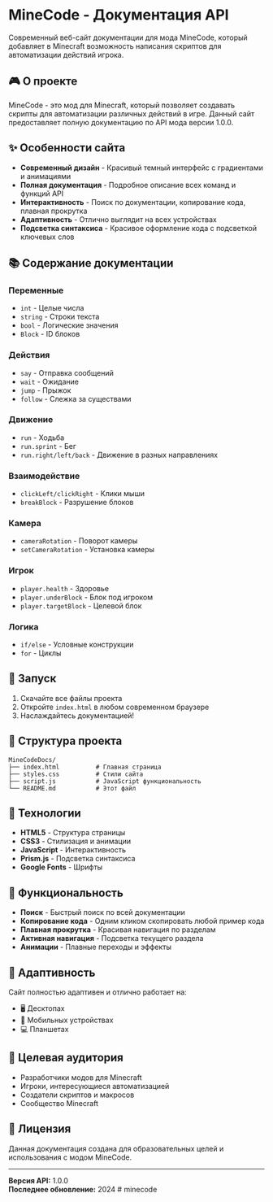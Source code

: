 # MineCode - Документация API

Современный веб-сайт документации для мода MineCode, который добавляет в Minecraft возможность написания скриптов для автоматизации действий игрока.

## 🎮 О проекте

MineCode - это мод для Minecraft, который позволяет создавать скрипты для автоматизации различных действий в игре. Данный сайт предоставляет полную документацию по API мода версии 1.0.0.

## ✨ Особенности сайта

- **Современный дизайн** - Красивый темный интерфейс с градиентами и анимациями
- **Полная документация** - Подробное описание всех команд и функций API
- **Интерактивность** - Поиск по документации, копирование кода, плавная прокрутка
- **Адаптивность** - Отлично выглядит на всех устройствах
- **Подсветка синтаксиса** - Красивое оформление кода с подсветкой ключевых слов

## 📚 Содержание документации

### Переменные
- `int` - Целые числа
- `string` - Строки текста
- `bool` - Логические значения
- `Block` - ID блоков

### Действия
- `say` - Отправка сообщений
- `wait` - Ожидание
- `jump` - Прыжок
- `follow` - Слежка за существами

### Движение
- `run` - Ходьба
- `run.sprint` - Бег
- `run.right/left/back` - Движение в разных направлениях

### Взаимодействие
- `clickLeft/clickRight` - Клики мыши
- `breakBlock` - Разрушение блоков

### Камера
- `cameraRotation` - Поворот камеры
- `setCameraRotation` - Установка камеры

### Игрок
- `player.health` - Здоровье
- `player.underBlock` - Блок под игроком
- `player.targetBlock` - Целевой блок

### Логика
- `if/else` - Условные конструкции
- `for` - Циклы

## 🚀 Запуск

1. Скачайте все файлы проекта
2. Откройте `index.html` в любом современном браузере
3. Наслаждайтесь документацией!

## 📁 Структура проекта

```
MineCodeDocs/
├── index.html          # Главная страница
├── styles.css          # Стили сайта
├── script.js           # JavaScript функциональность
└── README.md           # Этот файл
```

## 🎨 Технологии

- **HTML5** - Структура страницы
- **CSS3** - Стилизация и анимации
- **JavaScript** - Интерактивность
- **Prism.js** - Подсветка синтаксиса
- **Google Fonts** - Шрифты

## 🔧 Функциональность

- **Поиск** - Быстрый поиск по всей документации
- **Копирование кода** - Одним кликом скопировать любой пример кода
- **Плавная прокрутка** - Красивая навигация по разделам
- **Активная навигация** - Подсветка текущего раздела
- **Анимации** - Плавные переходы и эффекты

## 📱 Адаптивность

Сайт полностью адаптивен и отлично работает на:
- 🖥️ Десктопах
- 📱 Мобильных устройствах
- 💻 Планшетах

## 🎯 Целевая аудитория

- Разработчики модов для Minecraft
- Игроки, интересующиеся автоматизацией
- Создатели скриптов и макросов
- Сообщество Minecraft

## 📄 Лицензия

Данная документация создана для образовательных целей и использования с модом MineCode.

---

**Версия API:** 1.0.0  
**Последнее обновление:** 2024 #   m i n e c o d e 
 
